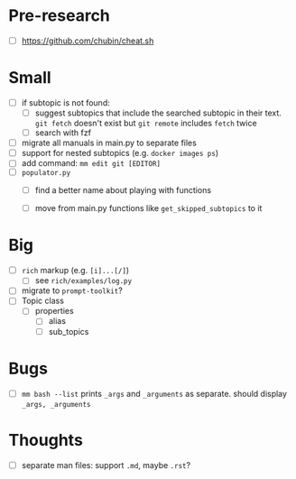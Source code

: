 # Pre-research
- [ ] https://github.com/chubin/cheat.sh

# Small

- [ ] if subtopic is not found:
  - [ ] suggest subtopics that include the searched subtopic in their text. `git fetch` doesn't exist but `git remote` includes `fetch` twice
  - [ ] search with fzf
- [ ] migrate all manuals in main.py to separate files
- [ ] support for nested subtopics (e.g. `docker images ps`)
- [ ] add command: `mm edit git [EDITOR]`
- [ ] `populator.py`
  - [ ] find a better name about playing with functions
  - [ ] move from main.py functions like `get_skipped_subtopics` to it
  

# Big

- [ ] `rich` markup (e.g. `[i]...[/]`)
  - [ ] see `rich/examples/log.py`
- [ ] migrate to `prompt-toolkit`?
- [ ] Topic class
  - [ ] properties
    - [ ] alias
    - [ ] sub_topics
  
# Bugs
- [ ] `mm bash --list` prints `_args` and `_arguments` as separate. should display `_args, _arguments`
# Thoughts

- [ ] separate man files: support `.md`, maybe `.rst`?